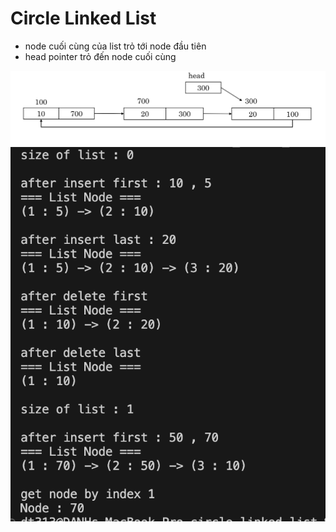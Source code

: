 # Circle Linked List

- node cuối cùng của list trỏ tới node đầu tiên
- head pointer trỏ đến node cuối cùng

![image](./img.png)
![image](./result.png)